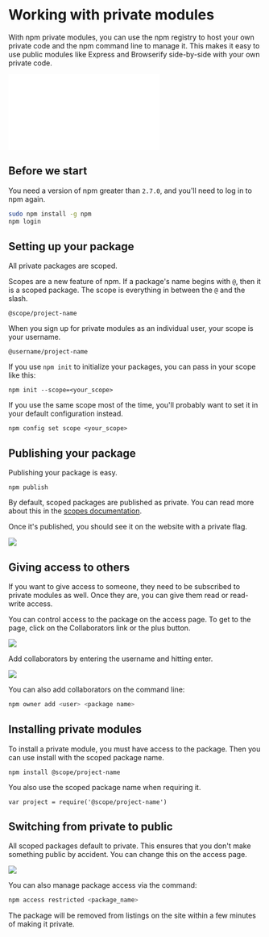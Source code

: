 <!--
title: 01 - Working with private modules
featured: true
-->

# Working with private modules

With npm private modules, you can use the npm registry to host your own private code and the npm command line to manage it. This makes it easy to use public modules like Express and Browserify side-by-side with your own private code.

<iframe src="//www.youtube.com/embed/O6JoXGnHK_Y" frameborder="0" allowfullscreen></iframe>

## Before we start

You need a version of npm greater than `2.7.0`, and you'll need to log in to npm again.

```sh
sudo npm install -g npm
npm login
```

## Setting up your package

All private packages are scoped.

Scopes are a new feature of npm. If a package's name begins with `@`, then it is a scoped package. The scope is everything in between the `@` and the slash.

```
@scope/project-name
```

When you sign up for private modules as an individual user, your scope is your username.

```
@username/project-name
```

If you use `npm init` to initialize your packages, you can pass in your scope like this:

```
npm init --scope=<your_scope>
```

If you use the same scope most of the time, you'll probably want to set it in your default configuration instead.

```
npm config set scope <your_scope>
```

## Publishing your package

Publishing your package is easy.

```
npm publish
```

By default, scoped packages are published as private. You can read more about this in the [scopes documentation](/getting-started/scoped-packages).

Once it's published, you should see it on the website with a private flag.

<p class="centered">
  <img src="/images/private-modules/private-flag.png" class="bordered">
</p>

## Giving access to others

If you want to give access to someone, they need to be subscribed to private modules as well. Once they are, you can give them read or read-write access.

You can control access to the package on the access page. To get to the page, click on the Collaborators link or the plus button.

<p class="centered">
  <img src="http://npmblog-images.surge.sh/static-pages/collaborators-page.png" class="bordered">
</p>

Add collaborators by entering the username and hitting enter.

<p class="centered">
  <img src="http://npmblog-images.surge.sh/static-pages/add-collaborator.gif" class="bordered">
</p>

You can also add collaborators on the command line:

```sh
npm owner add <user> <package name>
```

## Installing private modules

To install a private module, you must have access to the package. Then you can use install with the scoped package name.

```
npm install @scope/project-name
```

You also use the scoped package name when requiring it.

```
var project = require('@scope/project-name')
```

## Switching from private to public

All scoped packages default to private. This ensures that you don't make something public by accident. You can change this on the access page.

<p class="centered">
  <img src="http://npmblog-images.surge.sh/static-pages/make-private-ui.gif" class="bordered">
</p>

You can also manage package access via the command:

```sh
npm access restricted <package_name>
```

The package will be removed from listings on the site within a few minutes of making it private.
